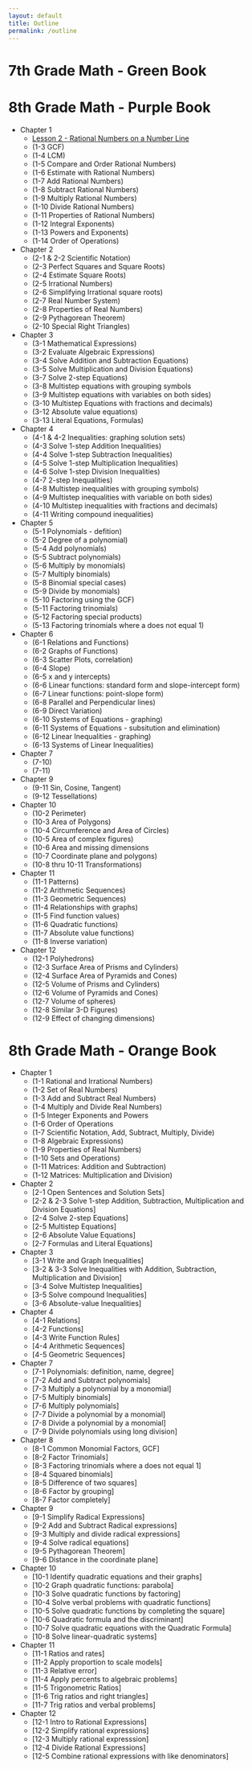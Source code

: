 ```yaml
---
layout: default
title: Outline
permalink: /outline
---
```

# 7th Grade Math - Green Book

# 8th Grade Math - Purple Book

* Chapter 1
    * [Lesson 2 - Rational Numbers on a Number Line](1-2-Rational-Numbers-Number-Line)
    * (1-3 GCF)
    * (1-4 LCM)
    * (1-5 Compare and Order Rational Numbers)
    * (1-6 Estimate with Rational Numbers)
    * (1-7 Add Rational Numbers)
    * (1-8 Subtract Rational Numbers)
    * (1-9 Multiply Rational Numbers)
    * (1-10 Divide Rational Numbers)
    * (1-11 Properties of Rational Numbers)
    * (1-12 Integral Exponents)
    * (1-13 Powers and Exponents)
    * (1-14 Order of Operations)
 * Chapter 2
    * (2-1 & 2-2 Scientific Notation)
    * (2-3 Perfect Squares and Square Roots)
    * (2-4 Estimate Square Roots)
    * (2-5 Irrational Numbers)
    * (2-6 Simplifying Irrational square roots)
    * (2-7 Real Number System)
    * (2-8 Properties of Real Numbers)
    * (2-9 Pythagorean Theorem)
    * (2-10 Special Right Triangles)
 * Chapter 3
    * (3-1 Mathematical Expressions)
    * (3-2 Evaluate Algebraic Expressions)
    * (3-4 Solve Addition and Subtraction Equations)
    * (3-5 Solve Multiplication and Division Equations)
    * (3-7 Solve 2-step Equations)
    * (3-8 Multistep equations with grouping symbols
    * (3-9 Multistep equations with variables on both sides)
    * (3-10 Multistep Equations with fractions and decimals)
    * (3-12 Absolute value equations)
    * (3-13 Literal Equations, Formulas)
 * Chapter 4
    * (4-1 & 4-2 Inequalities: graphing solution sets)
    * (4-3 Solve 1-step Addition Inequalities)
    * (4-4 Solve 1-step Subtraction Inequalities)
    * (4-5 Solve 1-step Multiplication Inequalities)
    * (4-6 Solve 1-step Division Inequalities)
    * (4-7 2-step Inequalities)
    * (4-8 Multistep inequalities with grouping symbols)
    * (4-9 Multistep inequalities with variable on both sides)
    * (4-10 Multistep inequalities with fractions and decimals)
    * (4-11 Writing compound inequalities)
 * Chapter 5
    * (5-1 Polynomials - defition)
    * (5-2 Degree of a polynomial)
    * (5-4 Add polynomials)
    * (5-5 Subtract polynomials)
    * (5-6 Multiply by monomials)
    * (5-7 Multiply binomials)
    * (5-8 Binomial special cases)
    * (5-9 Divide by monomials)
    * (5-10 Factoring using the GCF)
    * (5-11 Factoring trinomials)
    * (5-12 Factoring special products)
    * (5-13 Factoring trinomials where a does not equal 1)
  * Chapter 6
    * (6-1 Relations and Functions)
    * (6-2 Graphs of Functions)
    * (6-3 Scatter Plots, correlation)
    * (6-4 Slope)
    * (6-5 x and y intercepts)
    * (6-6 Linear functions: standard form and slope-intercept form)
    * (6-7 Linear functions: point-slope form)
    * (6-8 Parallel and Perpendicular lines)
    * (6-9 Direct Variation)
    * (6-10 Systems of Equations - graphing)
    * (6-11 Systems of Equations - subsitution and elimination)
    * (6-12 Linear Inequalities - graphing)
    * (6-13 Systems of Linear Inequalities)
  * Chapter 7
    * (7-10)
    * (7-11)
  * Chapter 9
    * (9-11 Sin, Cosine, Tangent)
    * (9-12 Tessellations)
  * Chapter 10
    * (10-2 Perimeter)
    * (10-3 Area of Polygons)
    * (10-4 Circumference and Area of Circles)
    * (10-5 Area of complex figures)
    * (10-6 Area and missing dimensions
    * (10-7 Coordinate plane and polygons)
    * (10-8 thru 10-11 Transformations)
 * Chapter 11
    * (11-1 Patterns)
    * (11-2 Arithmetic Sequences)
    * (11-3 Geometric Sequences)
    * (11-4 Relationships with graphs)
    * (11-5 Find function values)
    * (11-6 Quadratic functions)
    * (11-7 Absolute value functions)
    * (11-8 Inverse variation)
 * Chapter 12
    * (12-1 Polyhedrons)
    * (12-3 Surface Area of Prisms and Cylinders)
    * (12-4 Surface Area of Pyramids and Cones)
    * (12-5 Volume of Prisms and Cylinders)
    * (12-6 Volume of Pyramids and Cones)
    * (12-7 Volume of spheres)
    * (12-8 Similar 3-D Figures)
    * (12-9 Effect of changing dimensions)
 

# 8th Grade Math - Orange Book
* Chapter 1
   * (1-1 Rational and Irrational Numbers)
   * (1-2 Set of Real Numbers)
   * (1-3 Add and Subtract Real Numbers)
   * (1-4 Multiply and Divide Real Numbers)
   * (1-5 Integer Exponents and Powers
   * (1-6 Order of Operations
   * (1-7 Scientific Notation, Add, Subtract, Multiply, Divide)
   * (1-8 Algebraic Expressions)
   * (1-9 Properties of Real Numbers)
   * (1-10 Sets and Operations)
   * (1-11 Matrices: Addition and Subtraction)
   * (1-12 Matrices: Multiplication and Division)
 * Chapter 2
   * [2-1 Open Sentences and Solution Sets]
   * [2-2 & 2-3 Solve 1-step Addition, Subtraction, Multiplication and Division Equations]
   * [2-4 Solve 2-step Equations]
   * [2-5 Multistep Equations]
   * [2-6 Absolute Value Equations]
   * [2-7 Formulas and Literal Equations]
 * Chapter 3
   * [3-1 Write and Graph Inequalities]
   * [3-2 & 3-3 Solve Inequalities with Addition, Subtraction, Multiplication and Division]
   * [3-4 Solve Multistep Inequalities]
   * [3-5 Solve compound Inequalities]
   * [3-6 Absolute-value Inequalities]
 * Chapter 4
   * [4-1 Relations]
   * [4-2 Functions]
   * [4-3 Write Function Rules]
   * [4-4 Arithmetic Sequences]
   * [4-5 Geometric Sequences]
 * Chapter 7
   * [7-1 Polynomials: definition, name, degree]
   * [7-2 Add and Subtract polynomials]
   * [7-3 Multiply a polynomial by a monomial]
   * [7-5 Multiply binomials]
   * [7-6 Multiply polynomials]
   * [7-7 Divide a polynomial by a monomial]
   * [7-8 Divide a polynomial by a monomial]
   * [7-9 Divide polynomials using long division]
 * Chapter 8
   * [8-1 Common Monomial Factors, GCF]
   * [8-2 Factor Trinomials]
   * [8-3 Factoring trinomials where a does not equal 1]
   * [8-4 Squared binomials]
   * [8-5 Difference of two squares]
   * [8-6 Factor by grouping]
   * [8-7 Factor completely]
 * Chapter 9
   * [9-1 Simplify Radical Expressions]
   * [9-2 Add and Subtract Radical expressions]
   * [9-3 Multiply and divide radical expressions]
   * [9-4 Solve radical equations]
   * [9-5 Pythagorean Theorem]
   * [9-6 Distance in the coordinate plane]
 * Chapter 10
   * [10-1 Identify quadratic equations and their graphs]
   * [10-2 Graph quadratic functions: parabola]
   * [10-3 Solve quadratic functions by factoring]
   * [10-4 Solve verbal problems with quadratic functions]
   * [10-5 Solve quadratic functions by completing the square]
   * [10-6 Quadratic formula and the discriminant]
   * [10-7 Solve quadratic equations with the Quadratic Formula]
   * [10-8 Solve linear-quadratic systems]
 * Chapter 11
   * [11-1 Ratios and rates]
   * [11-2 Apply proportion to scale models]
   * [11-3 Relative error]
   * [11-4 Apply percents to algebraic problems]
   * [11-5 Trigonometric Ratios]
   * [11-6 Trig ratios and right triangles]
   * [11-7 Trig ratios and verbal problems]
 * Chapter 12
   * [12-1 Intro to Rational Expressions]
   * [12-2 Simplify rational expressions]
   * [12-3 Multiply rational expresssion]
   * [12-4 Divide Rational Expressions]
   * [12-5 Combine rational expressions with like denominators]
   
